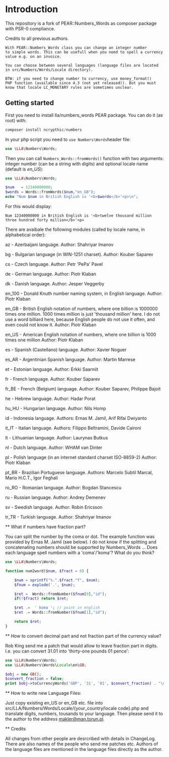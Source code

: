 Introduction
============

This repository is a fork of PEAR::Numbers_Words as composer package with PSR-0 compliance.

Credits to all previous authors.

```
With PEAR::Numbers_Words class you can change an integer number
to simple words. This can be usefull when you need to spell a currency
value e.g. on an invoice.

You can choose between several languages (language files are located
in src/Numbers/Words/Locale directory).

BTW: if you need to change number to currency, use money_format()
PHP function (available since 4.3 (not yet released)). But you must
know that locale LC_MONETARY rules are sometimes unclear.
```

Getting started
---------------

First you need to install lla/numbers_words PEAR package.
You can do it (as root) with:

```php
composer install ncrypthic/numbers
```

In your php script you need to ```use Numbers\Words```header file:

```php
use \LLA\Numbers\Words;
```

Then you can call ```Numbers_Words::fromWords()``` function with two
arguments: integer number (can be a string with digits) and
optional locale name (default is *en_US*):

```php
use \LLA\Numbers\Words;

$num   = 12340000000;
$words = Words::fromWords($num,"en_GB");
echo "Num $num in British English is '<b>$words</b>'<p>\n";
```

For  this would display:
```
Num 12340000000 in British English is '<b>twelve thousand million three hundred forty million</b>'<p>
```

There are avaibale the following modules (called by locale name,
in alphabetical order):

  az     - Azerbaijani language.
           Author: Shahriyar Imanov

  bg     - Bulgarian language (in WIN-1251 charset).
           Author: Kouber Saparev

  cs     - Czech language.
           Author: Petr 'PePa' Pavel

  de     - German language.
           Author: Piotr Klaban

  dk     - Danish language.
           Author: Jesper Veggerby

  en_100 - Donald Knuth number naming system, in English language.
           Author: Piotr Klaban

  en_GB  - British English notation of numbers, where
           one billion is 1000000 times one million.
           1000 times million is just 'thousand million' here.
           I do not use a word billiard here, because
           English people do not use it often, and even could not know it.
           Author: Piotr Klaban

  en_US  - American English notation of numbers, where
           one billion is 1000 times one million
           Author: Piotr Klaban

  es     - Spanish (Castellano) language.
           Author: Xavier Noguer

  es_AR  - Argentinian Spanish language.
           Author: Martin Marrese

  et     - Estonian language.
           Author: Erkki Saarniit

  fr     - French language.
           Author: Kouber Saparev

  fr_BE  - French (Belgium) language.
           Author: Kouber Saparev, Philippe Bajoit

  he     - Hebrew language.
           Author: Hadar Porat

  hu_HU  - Hungarian language.
           Author: Nils Homp

  id     - Indonesia language.
           Authors: Ernas M. Jamil, Arif Rifai Dwiyanto

  it_IT  - Italian language.
           Authors: Filippo Beltramini, Davide Caironi

  lt     - Lithuanian language.
           Author: Laurynas Butkus

  nl     - Dutch language.
           Author: WHAM van Dinter

  pl     - Polish language (in an internet standard charset ISO-8859-2)
           Author: Piotr Klaban

  pt_BR  - Brazilian Portuguese language.
           Authors: Marcelo Subtil Marcal, Mario H.C.T., Igor Feghali

  ro_RO  - Romanian language.
           Author: Bogdan Stancescu	

  ru     - Russian language.
           Author: Andrey Demenev

  sv     - Swedish language.
           Author: Robin Ericsson

  tr_TR  - Turkish language.
           Author: Shahriyar Imanov

** What if numbers have fraction part?

You can split the number by the coma or dot. The example
function was provided by Ernas M. Jamil (see below).
I do not know if the splitting and concatenating numbers
should be supported by Numbers_Words ... Does each language
spell numbers with a 'coma'/'koma'? What do you think?

```php
use \LLA\Numbers\Words;

function num2word($num, $fract = 0) {

    $num = sprintf("%.".$fract."f", $num);
    $fnum = explode('.', $num);

    $ret =  Words::fromNumber($fnum[0],"id");
    if(!$fract) return $ret;

    $ret .=  ' koma '; // point in english
    $ret .= Words::fromNumber($fnum[1],"id");

    return $ret;
}
```

** How to convert decimal part and not fraction part of the currency value?

Rob King send me a patch that would allow to leave fraction part in digits.
I.e. you can convert 31.01 into 'thirty-one pounds 01 pence':

```php
use \LLA\Numbers\Words;
use \LLA\Numbers\Words\Locale\en\GB;

$obj = new GB();
$convert_fraction = false;
print $obj->toCurrencyWords('GBP', '31', '01', $convert_fraction) . "\n";

```

** How to write new Language Files:

Just copy existing en_US or en_GB etc. file into src/LLA/Numbers/Words/Locale/{your_country/locale code}.php
and translate digits, numbers, tousands to your language. Then please send it
to the author to the address makler@man.torun.pl.

** Credits

All changes from other people are desrcribed with details in ChangeLog.
There are also names of the people who send me patches etc.
Authors of the language files are mentioned in the language files directly
as the author.
